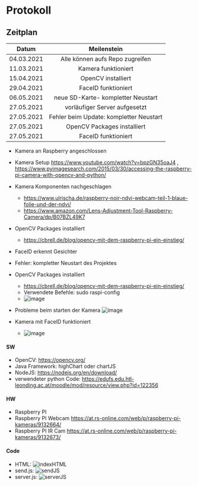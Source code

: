 # Protokoll

## Zeitplan
| Datum | Meilenstein |
| :-----------: | :-----------: |
| 04.03.2021    | Alle können aufs Repo zugreifen |
| 11.03.2021    | Kamera funktioniert|
| 15.04.2021    | OpenCV installiert|
| 29.04.2021    | FaceID funktioniert|
| 06.05.2021    | neue SD-Karte- kompletter Neustart|
| 27.05.2021    | vorläufiger Server aufgesetzt|
| 27.05.2021    | Fehler beim Update: kompletter Neustart|
| 27.05.2021    | OpenCV Packages installiert|
| 27.05.2021    | FaceID funktioniert|

- Kamera an Raspberry angeschlossen
- Kamera Setup https://www.youtube.com/watch?v=bpzGN35oaJ4 , https://www.pyimagesearch.com/2015/03/30/accessing-the-raspberry-pi-camera-with-opencv-and-python/
- Kamera Komponenten nachgeschlagen
     - https://www.ulrischa.de/raspberry-noir-ndvi-webcam-teil-1-blaue-folie-und-der-ndvi/
     - https://www.amazon.com/Lens-Adjustment-Tool-Raspberry-Camera/dp/B07BZL49K7
- OpenCV Packages installiert 
     - https://cbrell.de/blog/opencv-mit-dem-raspberry-pi-ein-einstieg/ 
- FaceID erkennt Gesichter
- Fehler: kompletter Neustart des Projektes
- OpenCV Packages installiert 
     - https://cbrell.de/blog/opencv-mit-dem-raspberry-pi-ein-einstieg/ 
     - Verwendete Befehle: sudo raspi-config
     - ![image](https://user-images.githubusercontent.com/71823685/119818208-358fa680-beef-11eb-8d3a-05f9b517bd3f.png)

- Probleme beim starten der Kamera
 ![image](https://user-images.githubusercontent.com/71823685/119817449-4b509c00-beee-11eb-966e-a4aa179f632c.png)
- Kamera mit FaceID funktioniert
     - ![image](https://user-images.githubusercontent.com/71823685/119818435-7b4c6f00-beef-11eb-9711-f4fb3ab20a95.png)




#### SW
- OpenCV: https://opencv.org/
- Java Framework: highChart oder chartJS
- NodeJS: https://nodejs.org/en/download/
- verwendeter python Code: https://edufs.edu.htl-leonding.ac.at/moodle/mod/resource/view.php?id=122356

#### HW
- Raspberry PI
- Raspberry PI Webcam https://at.rs-online.com/web/p/raspberry-pi-kameras/9132664/
- Raspberry PI IR Cam https://at.rs-online.com/web/p/raspberry-pi-kameras/9132673/

#### Code
- HTML:
![indexHTML](https://user-images.githubusercontent.com/71823685/121514609-81147b00-c9ec-11eb-849f-17a84cd993cb.PNG)
- send.js:
![sendJS](https://user-images.githubusercontent.com/71823685/121514642-8c67a680-c9ec-11eb-976a-2aad6adae572.PNG)
- server.js:
![serverJS](https://user-images.githubusercontent.com/71823685/121514673-92f61e00-c9ec-11eb-9e26-6d69a30a5419.PNG)
